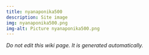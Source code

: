 ```yaml
---
title: nyanaponika500
description: Site image
img: nyanaponika500.png
img-alt: Picture nyanaponika500.png
---
```


_Do not edit this wiki page. It is generated automatically._ 

